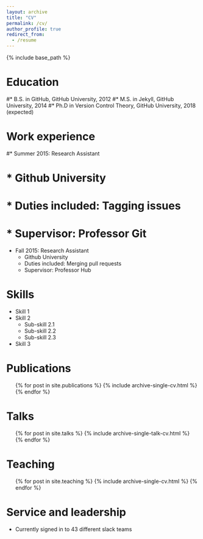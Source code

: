 ```yaml
---
layout: archive
title: "CV"
permalink: /cv/
author_profile: true
redirect_from:
  - /resume
---
```


{% include base_path %}

Education
======
#* B.S. in GitHub, GitHub University, 2012
#* M.S. in Jekyll, GitHub University, 2014
#* Ph.D in Version Control Theory, GitHub University, 2018 (expected)

Work experience
======
#* Summer 2015: Research Assistant
#  * Github University
#  * Duties included: Tagging issues
#  * Supervisor: Professor Git

* Fall 2015: Research Assistant
  * Github University
  * Duties included: Merging pull requests
  * Supervisor: Professor Hub
  
Skills
======
* Skill 1
* Skill 2
  * Sub-skill 2.1
  * Sub-skill 2.2
  * Sub-skill 2.3
* Skill 3

Publications
======
  <ul>{% for post in site.publications %}
    {% include archive-single-cv.html %}
  {% endfor %}</ul>
  
Talks
======
  <ul>{% for post in site.talks %}
    {% include archive-single-talk-cv.html %}
  {% endfor %}</ul>
  
Teaching
======
  <ul>{% for post in site.teaching %}
    {% include archive-single-cv.html %}
  {% endfor %}</ul>
  
Service and leadership
======
* Currently signed in to 43 different slack teams
